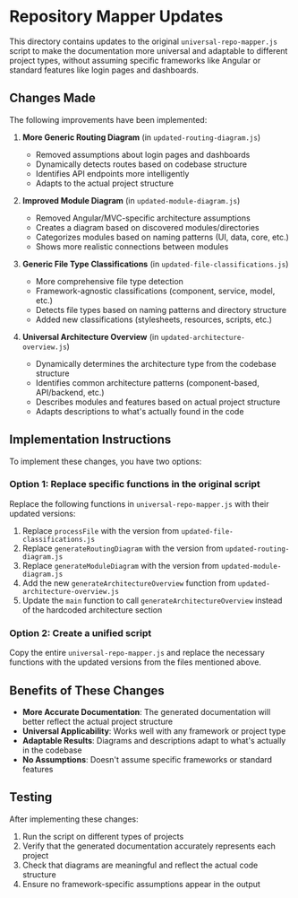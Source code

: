 # Repository Mapper Updates

This directory contains updates to the original `universal-repo-mapper.js` script to make the documentation more universal and adaptable to different project types, without assuming specific frameworks like Angular or standard features like login pages and dashboards.

## Changes Made

The following improvements have been implemented:

1. **More Generic Routing Diagram** (in `updated-routing-diagram.js`)
   - Removed assumptions about login pages and dashboards
   - Dynamically detects routes based on codebase structure
   - Identifies API endpoints more intelligently
   - Adapts to the actual project structure

2. **Improved Module Diagram** (in `updated-module-diagram.js`)
   - Removed Angular/MVC-specific architecture assumptions
   - Creates a diagram based on discovered modules/directories
   - Categorizes modules based on naming patterns (UI, data, core, etc.)
   - Shows more realistic connections between modules

3. **Generic File Type Classifications** (in `updated-file-classifications.js`)
   - More comprehensive file type detection
   - Framework-agnostic classifications (component, service, model, etc.)
   - Detects file types based on naming patterns and directory structure
   - Added new classifications (stylesheets, resources, scripts, etc.)

4. **Universal Architecture Overview** (in `updated-architecture-overview.js`)
   - Dynamically determines the architecture type from the codebase structure
   - Identifies common architecture patterns (component-based, API/backend, etc.)
   - Describes modules and features based on actual project structure
   - Adapts descriptions to what's actually found in the code

## Implementation Instructions

To implement these changes, you have two options:

### Option 1: Replace specific functions in the original script

Replace the following functions in `universal-repo-mapper.js` with their updated versions:

1. Replace `processFile` with the version from `updated-file-classifications.js`
2. Replace `generateRoutingDiagram` with the version from `updated-routing-diagram.js`
3. Replace `generateModuleDiagram` with the version from `updated-module-diagram.js`
4. Add the new `generateArchitectureOverview` function from `updated-architecture-overview.js`
5. Update the `main` function to call `generateArchitectureOverview` instead of the hardcoded architecture section

### Option 2: Create a unified script

Copy the entire `universal-repo-mapper.js` and replace the necessary functions with the updated versions from the files mentioned above.

## Benefits of These Changes

- **More Accurate Documentation**: The generated documentation will better reflect the actual project structure
- **Universal Applicability**: Works well with any framework or project type
- **Adaptable Results**: Diagrams and descriptions adapt to what's actually in the codebase
- **No Assumptions**: Doesn't assume specific frameworks or standard features

## Testing

After implementing these changes:

1. Run the script on different types of projects
2. Verify that the generated documentation accurately represents each project
3. Check that diagrams are meaningful and reflect the actual code structure
4. Ensure no framework-specific assumptions appear in the output